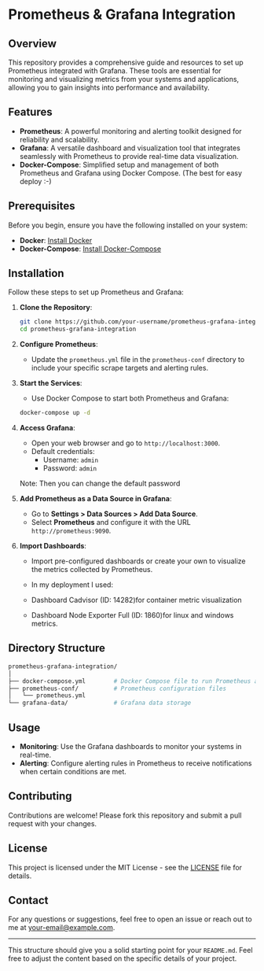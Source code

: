 # Prometheus & Grafana Integration

## Overview

This repository provides a comprehensive guide and resources to set up Prometheus integrated with Grafana. These tools are essential for monitoring and visualizing metrics from your systems and applications, allowing you to gain insights into performance and availability.

## Features

- **Prometheus**: A powerful monitoring and alerting toolkit designed for reliability and scalability.
- **Grafana**: A versatile dashboard and visualization tool that integrates seamlessly with Prometheus to provide real-time data visualization.
- **Docker-Compose**: Simplified setup and management of both Prometheus and Grafana using Docker Compose. (The best for easy deploy :-)

## Prerequisites

Before you begin, ensure you have the following installed on your system:

- **Docker**: [Install Docker](https://docs.docker.com/get-docker/)
- **Docker-Compose**: [Install Docker-Compose](https://docs.docker.com/compose/install/)

## Installation

Follow these steps to set up Prometheus and Grafana:

1. **Clone the Repository**:
    ```bash
    git clone https://github.com/your-username/prometheus-grafana-integration.git
    cd prometheus-grafana-integration
    ```

2. **Configure Prometheus**:
    - Update the `prometheus.yml` file in the `prometheus-conf` directory to include your specific scrape targets and alerting rules.

3. **Start the Services**:
    - Use Docker Compose to start both Prometheus and Grafana:
    ```bash
    docker-compose up -d
    ```

4. **Access Grafana**:
    - Open your web browser and go to `http://localhost:3000`.
    - Default credentials:
      - Username: `admin`
      - Password: `admin`

    Note: Then you can change the default password

5. **Add Prometheus as a Data Source in Grafana**:
    - Go to **Settings > Data Sources > Add Data Source**.
    - Select **Prometheus** and configure it with the URL `http://prometheus:9090`.

6. **Import Dashboards**:
    - Import pre-configured dashboards or create your own to visualize the metrics collected by Prometheus.

    - In my deployment I used:
    - Dashboard Cadvisor (ID: 14282)for container metric visualization
    - Dashboard Node Exporter Full (ID: 1860)for linux and windows metrics.



## Directory Structure

```bash
prometheus-grafana-integration/
│
├── docker-compose.yml        # Docker Compose file to run Prometheus and Grafana
├── prometheus-conf/          # Prometheus configuration files
│   └── prometheus.yml
└── grafana-data/             # Grafana data storage
```

## Usage

- **Monitoring**: Use the Grafana dashboards to monitor your systems in real-time.
- **Alerting**: Configure alerting rules in Prometheus to receive notifications when certain conditions are met.

## Contributing

Contributions are welcome! Please fork this repository and submit a pull request with your changes.

## License

This project is licensed under the MIT License - see the [LICENSE](LICENSE) file for details.

## Contact

For any questions or suggestions, feel free to open an issue or reach out to me at your-email@example.com.

---

This structure should give you a solid starting point for your `README.md`. Feel free to adjust the content based on the specific details of your project.
